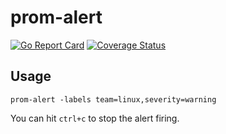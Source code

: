 # prom-alert

[![Go Report Card](https://goreportcard.com/badge/github.com/postfinance/prom-alert)](https://goreportcard.com/report/github.com/postfinance/prom-alert)
[![Coverage Status](https://coveralls.io/repos/github/postfinance/prom-alert/badge.svg?branch=master)](https://coveralls.io/github/postfinance/prom-alert?branch=master)

## Usage

```
prom-alert -labels team=linux,severity=warning
```

You can hit `ctrl+c` to stop the alert firing.
